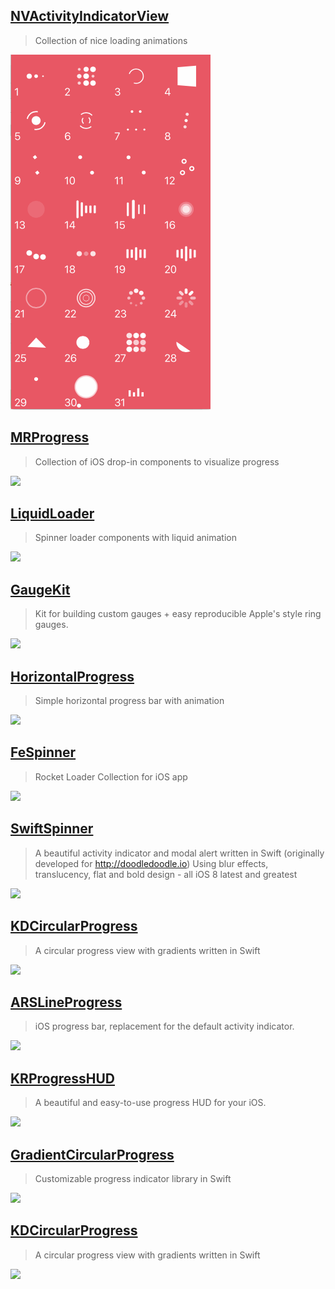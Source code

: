 [NVActivityIndicatorView](https://github.com/ninjaprox/NVActivityIndicatorView)
--
> Collection of nice loading animations

![](https://raw.githubusercontent.com/ninjaprox/NVActivityIndicatorView/master/Demo.gif)

[MRProgress](https://github.com/mrackwitz/MRProgress)
--
> Collection of iOS drop-in components to visualize progress

![](https://github.com/mrackwitz/MRProgress/raw/master/Images/screenshot_005_2.jpg)

[LiquidLoader](https://github.com/yoavlt/LiquidLoader)
--
> Spinner loader components with liquid animation

![](https://github.com/yoavlt/LiquidLoader/raw/master/Demo/grow-circle.gif?raw=true)

[GaugeKit](https://github.com/skywinder/GaugeKit)
--
> Kit for building custom gauges + easy reproducible Apple's style ring gauges.

![](https://raw.githubusercontent.com/skywinder/GaugeKit/master/Images/gauge.gif)

[HorizontalProgress](https://github.com/AliThink/HorizontalProgress)
--
> Simple horizontal progress bar with animation

![](https://github.com/AliThink/HorizontalProgress/raw/master/HorizontalProgress-demo.gif)

[FeSpinner](https://github.com/NghiaTranUIT/FeSpinner)
--
> Rocket Loader Collection for iOS app

![](https://camo.githubusercontent.com/efc8fa347b8d0e3b8054a9ee240364562a586e41/687474703a2f2f6e676869617472616e2e6d652f77702d636f6e74656e742f75706c6f6164732f323031352f30312f48616e6477726974696e672e676966)

[SwiftSpinner](https://github.com/icanzilb/SwiftSpinner)
--
> A beautiful activity indicator and modal alert written in Swift (originally developed for http://doodledoodle.io) Using blur effects, translucency, flat and bold design - all iOS 8 latest and greatest

![](https://raw.githubusercontent.com/icanzilb/SwiftSpinner/master/etc/spinner-preview.gif)

[KDCircularProgress](https://github.com/kaandedeoglu/KDCircularProgress)
--
> A circular progress view with gradients written in Swift

![](https://raw.githubusercontent.com/kaandedeoglu/KDCircularProgress/master/screenshot.gif)

[ARSLineProgress](https://github.com/soberman/ARSLineProgress)
--
> iOS progress bar, replacement for the default activity indicator.

![](https://camo.githubusercontent.com/844fa4e1da4498cbcd208a9c0080193a8d42efe8/687474703a2f2f6769742e617273656e6b696e2e636f6d2f4152534c696e6550726f67726573732f4152534c696e6550726f67726573735f70726f67726573735f776974685f737563636573732e676966)

[KRProgressHUD](https://github.com/krimpedance/KRProgressHUD)
--
> A beautiful and easy-to-use progress HUD for your iOS.

![](https://github.com/krimpedance/KRProgressHUD/blob/master/Resources/demo.gif)

## [GradientCircularProgress](https://github.com/keygx/GradientCircularProgress)
> Customizable progress indicator library in Swift

![](https://github.com/keygx/GradientCircularProgress/raw/master/images/scr_BlueDarkStyle_01.png)

## [KDCircularProgress](https://github.com/kaandedeoglu/KDCircularProgress)
> A circular progress view with gradients written in Swift

![](https://raw.githubusercontent.com/kaandedeoglu/KDCircularProgress/master/Assets/screenshot.gif)
